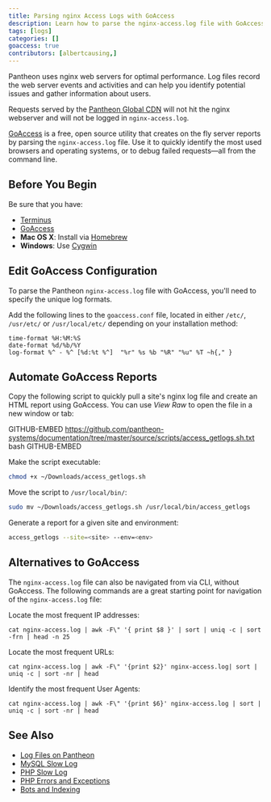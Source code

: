 ```yaml
---
title: Parsing nginx Access Logs with GoAccess
description: Learn how to parse the nginx-access.log file with GoAccess to gather information on your visitors and referral traffic.
tags: [logs]
categories: []
goaccess: true
contributors: [albertcausing,]
---
```

Pantheon uses nginx web servers for optimal performance. Log files record the web server events and activities and can help you identify potential issues and gather information about users.

<Alert title="Note" type="info">

Requests served by the [Pantheon Global CDN](/global-cdn) will not hit the nginx webserver and will not be logged in `nginx-access.log`.

</Alert>

[GoAccess](https://goaccess.io/) is a free, open source utility that creates on the fly server reports by parsing the `nginx-access.log` file. Use it to quickly identify the most used browsers and operating systems, or to debug failed requests—all from the command line.

## Before You Begin

Be sure that you have:

- [Terminus](/terminus)
- [GoAccess](https://goaccess.io/download)
 - **Mac OS X**: Install via [Homebrew](https://brew.sh/)
 - **Windows**: Use [Cygwin](https://cygwin.com/install.html)

## Edit GoAccess Configuration

To parse the Pantheon `nginx-access.log` file with GoAccess, you'll need to specify the unique log formats.

Add the following lines to the `goaccess.conf` file, located in either `/etc/`, `/usr/etc/` or `/usr/local/etc/` depending on your installation method:

```
time-format %H:%M:%S
date-format %d/%b/%Y
log-format %^ - %^ [%d:%t %^]  "%r" %s %b "%R" "%u" %T ~h{," }
```

## Automate GoAccess Reports

Copy the following script to quickly pull a site's nginx log file and create an HTML report using GoAccess. You can use <i class="fa fa-code"> View Raw</i> to open the file in a new window or tab:

<Download file="access_getlogs.sh" />

GITHUB-EMBED https://github.com/pantheon-systems/documentation/tree/master/source/scripts/access_getlogs.sh.txt bash GITHUB-EMBED

Make the script executable:

```bash
chmod +x ~/Downloads/access_getlogs.sh
```

Move the script to `/usr/local/bin/`:

```bash
sudo mv ~/Downloads/access_getlogs.sh /usr/local/bin/access_getlogs
```

Generate a report for a given site and environment:

```bash
access_getlogs --site=<site> --env=<env>
```

## Alternatives to GoAccess

The `nginx-access.log` file can also be navigated from via CLI, without GoAccess. The following commands are a great starting point for navigation of the `nginx-access.log` file: 

Locate the most frequent IP addresses:

```cat nginx-access.log | awk -F\" '{ print $8 }' | sort | uniq -c | sort -frn | head -n 25```

Locate the most frequent URLs:

```cat nginx-access.log | awk -F\" '{print $2}' nginx-access.log| sort | uniq -c | sort -nr | head```


Identify the most frequent User Agents:

```cat nginx-access.log | awk -F\" '{print $6}' nginx-access.log | sort | uniq -c | sort -nr | head```



## See Also
- [Log Files on Pantheon](/logs)
- [MySQL Slow Log](/mysql-slow-log/)
- [PHP Slow Log](/php-slow-log/)
- [PHP Errors and Exceptions](/php-errors/)
- [Bots and Indexing](/bots-and-indexing/)
